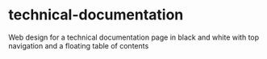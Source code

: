 technical-documentation
======================

Web design for a technical documentation page in black and white with top navigation and a floating table of contents
